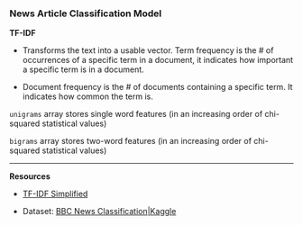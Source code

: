 ### News Article Classification Model

**TF-IDF**

- Transforms the text into a usable
  vector. Term frequency is the # of occurrences of a specific term
  in a document, it indicates how important a specific term is in 
  a document.

- Document frequency is the # of documents containing a specific term.
  It indicates how common the term is.



`unigrams` array stores single word features (in an increasing order of chi-squared statistical values)

`bigrams` array stores two-word features (in an increasing order of chi-squared statistical values)



---

**Resources**

- [TF-IDF Simplified](https://towardsdatascience.com/tf-idf-simplified-aba19d5f5530)

- Dataset: [BBC News Classification|Kaggle](https://www.kaggle.com/competitions/learn-ai-bbc)


